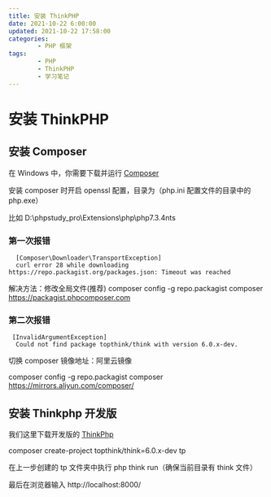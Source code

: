 ```yaml
---
title: 安装 ThinkPHP
date: 2021-10-22 6:00:00
updated: 2021-10-22 17:58:00
categories:
        - PHP 框架
tags:
        - PHP
        - ThinkPHP
        - 学习笔记
---
```


# 安装 ThinkPHP

## 安装 Composer

在 Windows 中，你需要下载并运行 [Composer](https://getcomposer.org/Composer-Setup.exe)

安装 composer 时开启 openssl 配置，目录为（php.ini 配置文件的目录中的php.exe）

比如 D:\phpstudy_pro\Extensions\php\php7.3.4nts



### 第一次报错

```
  [Composer\Downloader\TransportException]
  curl error 28 while downloading https://repo.packagist.org/packages.json: Timeout was reached
```

解决方法：修改全局文件(推荐) 
 composer config -g repo.packagist composer https://packagist.phpcomposer.com

### 第二次报错

```
 [InvalidArgumentException]
  Could not find package topthink/think with version 6.0.x-dev.
```

切换 composer 镜像地址：阿里云镜像

composer config -g repo.packagist composer https://mirrors.aliyun.com/composer/

## 安装 Thinkphp 开发版

我们这里下载开发版的 [ThinkPhp](https://www.kancloud.cn/manual/thinkphp6_0/1037479)

composer create-project topthink/think=6.0.x-dev tp


在上一步创建的 tp 文件夹中执行 php think run（确保当前目录有 think 文件）

最后在浏览器输入 http://localhost:8000/